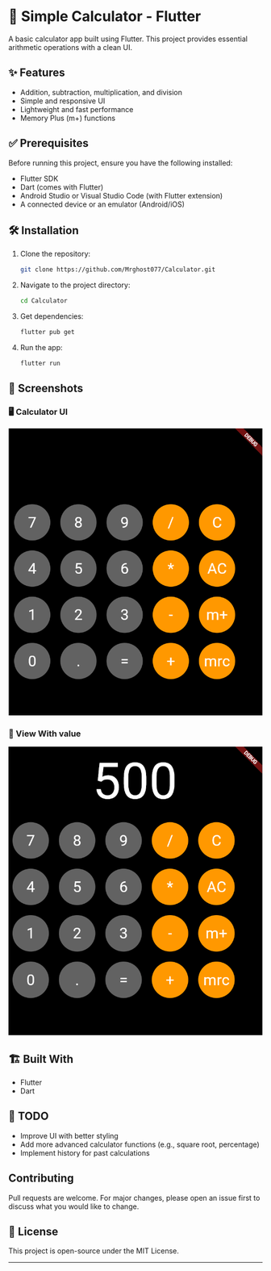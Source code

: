 # 📱 Simple Calculator - Flutter  

A basic calculator app built using Flutter. This project provides essential arithmetic operations with a clean UI.  

## ✨ Features  
- Addition, subtraction, multiplication, and division  
- Simple and responsive UI  
- Lightweight and fast performance  
- Memory Plus (m+) functions

## ✅ Prerequisites
Before running this project, ensure you have the following installed:

- Flutter SDK
- Dart (comes with Flutter)
- Android Studio or Visual Studio Code (with Flutter extension)
- A connected device or an emulator (Android/iOS)

## 🛠️ Installation  
1. Clone the repository:  
   ```bash
   git clone https://github.com/Mrghost077/Calculator.git
   ```
2. Navigate to the project directory:  
   ```bash
   cd Calculator
   ```
3. Get dependencies:  
   ```bash
   flutter pub get
   ```
4. Run the app:  
   ```bash
   flutter run
   ```

## 📸 Screenshots    
### 🖥️ Calculator UI  
![Calculator UI](assets/screenshots/ui.png)  

### 📱 View With value  
![With Values](assets/screenshots/uitext.png)  
 

## 🏗️ Built With  
- Flutter  
- Dart  

## 📌 TODO  
- Improve UI with better styling  
- Add more advanced calculator functions (e.g., square root, percentage)  
- Implement history for past calculations  

## Contributing
Pull requests are welcome. For major changes, please open an issue first to discuss what you would like to change.

## 📜 License  
This project is open-source under the MIT License.  

---  